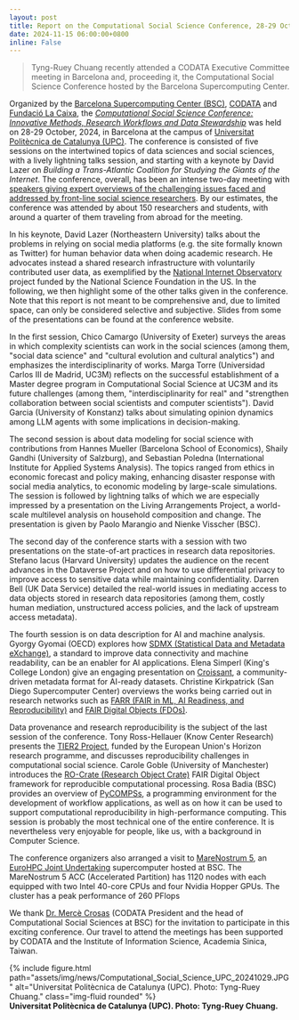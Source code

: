 ```yaml
---
layout: post
title: Report on the Computational Social Science Conference, 28-29 October 2024, Barcelona
date: 2024-11-15 06:00:00+0800
inline: False
---
```


> Tyng-Ruey Chuang recently attended a CODATA Executive Committee meeting in Barcelona and, proceeding it, the Computational Social Science Conference hosted by the Barcelona Supercomputing Center.

Organized by the [Barcelona Supercomputing Center (BSC)](https://www.bsc.es/), [CODATA](https://codata.org/about-codata/) and [Fundació La Caixa](https://lacaixafoundation.org/en/), the _[Computational Social Science Conference: Innovative Methods, Research Workflows and Data Stewardship](https://codata.org/events/conferences/computational-social-science-conference-2024/)_ was held on 28-29 October, 2024, in Barcelona at the campus of [Universitat Politècnica de Catalunya (UPC)](https://www.upc.edu/en/the-upc/the-institution). The conference is consisted of five sessions on the intertwined topics of data sciences and social sciences, with a lively lightning talks session, and starting with a keynote by David Lazer on _Building a Trans-Atlantic Coalition for Studying the Giants of the Internet_. The conference, overall, has been an intense two-day meeting with [speakers giving expert overviews of the challenging issues faced and addressed by front-line social science researchers](https://codata.org/events/conferences/computational-social-science-conference-2024/speakers-and-abstracts/). By our estimates, the conference was attended by about 150 researchers and students, with around a quarter of them traveling from abroad for the meeting.

In his keynote, David Lazer (Northeastern University) talks about the problems in relying on social media platforms (e.g. the site formally known as Twitter) for human behavior data when doing academic research. He advocates instead a shared research infrastructure with voluntarily contributed user data, as exemplified by the [National Internet Observatory](https://nationalinternetobservatory.org/) project funded by the National Science Foundation in the US. In the following, we then highlight some of the other talks given in the conference. Note that this report is not meant to be comprehensive and, due to limited space, can only be considered selective and subjective. Slides from some of the presentations can be found at the conference website.

In the first session, Chico Camargo (University of Exeter)  surveys the areas in which complexity scientists can work in the social sciences (among them, "social data science" and "cultural evolution and cultural analytics") and emphasizes the interdisciplinarity of works.  Marga Torre (Universidad Carlos III de Madrid, UC3M) reflects on the successful establishment of a Master degree program in Computational Social Science at UC3M and its future challenges (among them, "interdisciplinarity for real" and "strengthen collaboration between social scientists and computer scientists"). David Garcia (University of Konstanz) talks about simulating opinion dynamics among LLM agents with some implications in decision-making. 

The second session is about data modeling for social science with contributions from Hannes Mueller (Barcelona School of Economics), Shaily Gandhi (University of Salzburg), and Sebastian Poledna (International Institute for Applied Systems Analysis). The topics ranged from ethics in economic forecast and policy making, enhancing disaster response with social media analytics, to economic modeling by large-scale simulations. The session is followed by lightning talks of which we are especially impressed by a presentation on the Living Arrangements Project, a world-scale multilevel analysis on household composition and change. The presentation is given by Paolo Marangio and Nienke Visscher (BSC).

The second day of the conference starts with a session with two presentations on the state-of-art practices in research data repositories. Stefano Iacus (Harvard University) updates the audience on the recent advances in the Dataverse Project and on how to use differential privacy to improve access to sensitive data while maintaining confidentiality. Darren Bell (UK Data Service) detailed the real-world issues in mediating access to data objects stored in research data repositories (among them,  costly human mediation, unstructured access policies, and the lack of upstream access metadata). 

The fourth session is on data description for AI and machine analysis. Gyorgy Gyomai (OECD) explores how [SDMX (Statistical Data and Metadata eXchange)](https://sdmx.org/), a standard to improve data connectivity and machine readability, can be an enabler for AI applications. Elena Simperl (King's College London) give an engaging presentation on [Croissant](http://mlcommons.org/croissant/1.0), a community-driven metadata format for AI-ready datasets. Christine Kirkpatrick (San Diego Supercomputer Center) overviews the works being carried out in research networks such as [FARR (FAIR in ML, AI Readiness, and Reproducibility)](https://www.farr-rcn.org/) and [FAIR Digital Objects (FDOs)](https://fairdo.org/). 

Data provenance and research reproducibility is the subject of the last session of the conference. Tony Ross-Hellauer (Know Center Research) presents the [TIER2 Project](https://tier2-project.eu/), funded by the European Union's Horizon research programme,  and discusses reproducibility challenges in computational social science. Carole Goble (University of Manchester)  introduces the [RO-Crate (Research Object Crate)](https://www.researchobject.org/ro-crate/) FAIR Digital Object framework for reproducible computational processing. Rosa Badia (BSC) provides an overview of [PyCOMPSs](https://pypi.org/project/pycompss/), a programming environment  for the development of workflow applications, as well as on how it can be used to support computational reproducibility in high-performance computing. This session is probably the most technical one of the entire conference. It is nevertheless very enjoyable for people, like us, with a background in Computer Science.

The conference organizers also arranged a visit to [MareNostrum 5](https://www.bsc.es/marenostrum/marenostrum-5), an [EuroHPC Joint Undertaking](https://en.wikipedia.org/wiki/European_High-Performance_Computing_Joint_Undertaking) supercomputer hosted at BSC. The MareNostrum 5 ACC (Accelerated Partition) has 1120 nodes with each equipped with two Intel 40-core CPUs and four Nvidia Hopper GPUs. The cluster has a peak performance of 260 PFlops

We thank [Dr. Mercè Crosas](https://www.bsc.es/news/bsc-news/merc%C3%A8-crosas-elected-new-president-the-committee-data-the-international-science-council) (CODATA President and the head of Computational Social Sciences at BSC) for the invitation to participate in this exciting conference. Our travel to attend the meetings has been supported by CODATA and the Institute of Information Science, Academia Sinica, Taiwan. 

<div class="row">
    <div class="col-sm mt-3 mt-md-0">
        {% include figure.html path="assets/img/news/Computational_Social_Science_UPC_20241029.JPG" alt="Universitat Politècnica de Catalunya (UPC). Photo: Tyng-Ruey Chuang." class="img-fluid rounded" %}
    </div>
</div>
<div class="caption">
    <b>Universitat Politècnica de Catalunya (UPC). Photo: Tyng-Ruey Chuang.</b>
</div>
